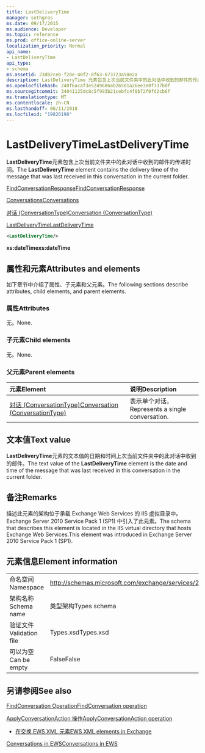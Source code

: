 ```yaml
---
title: LastDeliveryTime
manager: sethgros
ms.date: 09/17/2015
ms.audience: Developer
ms.topic: reference
ms.prod: office-online-server
localization_priority: Normal
api_name:
- LastDeliveryTime
api_type:
- schema
ms.assetid: 23d02ceb-f28e-40f2-8f63-673723a50e2a
description: LastDeliveryTime 元素包含上次当前文件夹中的此对话中收到的邮件的传递时间。
ms.openlocfilehash: 240f6acaf3e5249686ab26501a26ee3e0f337b0f
ms.sourcegitcommit: 34041125dc8c5f993b21cebfc4f8b72f0fd2cb6f
ms.translationtype: MT
ms.contentlocale: zh-CN
ms.lasthandoff: 06/11/2018
ms.locfileid: "19826198"
---
```

# <a name="lastdeliverytime"></a><span data-ttu-id="50919-103">LastDeliveryTime</span><span class="sxs-lookup"><span data-stu-id="50919-103">LastDeliveryTime</span></span>

<span data-ttu-id="50919-104">**LastDeliveryTime**元素包含上次当前文件夹中的此对话中收到的邮件的传递时间。</span><span class="sxs-lookup"><span data-stu-id="50919-104">The **LastDeliveryTime** element contains the delivery time of the message that was last received in this conversation in the current folder.</span></span> 
  
[<span data-ttu-id="50919-105">FindConversationResponse</span><span class="sxs-lookup"><span data-stu-id="50919-105">FindConversationResponse</span></span>](findconversationresponse.md)
  
[<span data-ttu-id="50919-106">Conversations</span><span class="sxs-lookup"><span data-stu-id="50919-106">Conversations</span></span>](conversations-ex15websvcsotherref.md)
  
[<span data-ttu-id="50919-107">对话 (ConversationType)</span><span class="sxs-lookup"><span data-stu-id="50919-107">Conversation (ConversationType)</span></span>](conversation-conversationtype.md)
  
[<span data-ttu-id="50919-108">LastDeliveryTime</span><span class="sxs-lookup"><span data-stu-id="50919-108">LastDeliveryTime</span></span>](lastdeliverytime.md)
  
```XML
<LastDeliveryTime/>
```

 <span data-ttu-id="50919-109">**xs:dateTime**</span><span class="sxs-lookup"><span data-stu-id="50919-109">**xs:dateTime**</span></span>
## <a name="attributes-and-elements"></a><span data-ttu-id="50919-110">属性和元素</span><span class="sxs-lookup"><span data-stu-id="50919-110">Attributes and elements</span></span>

<span data-ttu-id="50919-111">如下章节中介绍了属性、子元素和父元素。</span><span class="sxs-lookup"><span data-stu-id="50919-111">The following sections describe attributes, child elements, and parent elements.</span></span>
  
### <a name="attributes"></a><span data-ttu-id="50919-112">属性</span><span class="sxs-lookup"><span data-stu-id="50919-112">Attributes</span></span>

<span data-ttu-id="50919-113">无。</span><span class="sxs-lookup"><span data-stu-id="50919-113">None.</span></span>
  
### <a name="child-elements"></a><span data-ttu-id="50919-114">子元素</span><span class="sxs-lookup"><span data-stu-id="50919-114">Child elements</span></span>

<span data-ttu-id="50919-115">无。</span><span class="sxs-lookup"><span data-stu-id="50919-115">None.</span></span>
  
### <a name="parent-elements"></a><span data-ttu-id="50919-116">父元素</span><span class="sxs-lookup"><span data-stu-id="50919-116">Parent elements</span></span>

|<span data-ttu-id="50919-117">**元素**</span><span class="sxs-lookup"><span data-stu-id="50919-117">**Element**</span></span>|<span data-ttu-id="50919-118">**说明**</span><span class="sxs-lookup"><span data-stu-id="50919-118">**Description**</span></span>|
|:-----|:-----|
|[<span data-ttu-id="50919-119">对话 (ConversationType)</span><span class="sxs-lookup"><span data-stu-id="50919-119">Conversation (ConversationType)</span></span>](conversation-conversationtype.md) <br/> |<span data-ttu-id="50919-120">表示单个对话。</span><span class="sxs-lookup"><span data-stu-id="50919-120">Represents a single conversation.</span></span>  <br/> |
   
## <a name="text-value"></a><span data-ttu-id="50919-121">文本值</span><span class="sxs-lookup"><span data-stu-id="50919-121">Text value</span></span>

<span data-ttu-id="50919-122">**LastDeliveryTime**元素的文本值的日期和时间上次当前文件夹中的此对话中收到的邮件。</span><span class="sxs-lookup"><span data-stu-id="50919-122">The text value of the **LastDeliveryTime** element is the date and time of the message that was last received in this conversation in the current folder.</span></span> 
  
## <a name="remarks"></a><span data-ttu-id="50919-123">备注</span><span class="sxs-lookup"><span data-stu-id="50919-123">Remarks</span></span>

<span data-ttu-id="50919-124">描述此元素的架构位于承载 Exchange Web Services 的 IIS 虚拟目录中。Exchange Server 2010 Service Pack 1 (SP1) 中引入了此元素。</span><span class="sxs-lookup"><span data-stu-id="50919-124">The schema that describes this element is located in the IIS virtual directory that hosts Exchange Web Services.This element was introduced in Exchange Server 2010 Service Pack 1 (SP1).</span></span>
  
## <a name="element-information"></a><span data-ttu-id="50919-125">元素信息</span><span class="sxs-lookup"><span data-stu-id="50919-125">Element information</span></span>

|||
|:-----|:-----|
|<span data-ttu-id="50919-126">命名空间</span><span class="sxs-lookup"><span data-stu-id="50919-126">Namespace</span></span>  <br/> |http://schemas.microsoft.com/exchange/services/2006/types  <br/> |
|<span data-ttu-id="50919-127">架构名称</span><span class="sxs-lookup"><span data-stu-id="50919-127">Schema name</span></span>  <br/> |<span data-ttu-id="50919-128">类型架构</span><span class="sxs-lookup"><span data-stu-id="50919-128">Types schema</span></span>  <br/> |
|<span data-ttu-id="50919-129">验证文件</span><span class="sxs-lookup"><span data-stu-id="50919-129">Validation file</span></span>  <br/> |<span data-ttu-id="50919-130">Types.xsd</span><span class="sxs-lookup"><span data-stu-id="50919-130">Types.xsd</span></span>  <br/> |
|<span data-ttu-id="50919-131">可以为空</span><span class="sxs-lookup"><span data-stu-id="50919-131">Can be empty</span></span>  <br/> |<span data-ttu-id="50919-132">False</span><span class="sxs-lookup"><span data-stu-id="50919-132">False</span></span>  <br/> |
   
## <a name="see-also"></a><span data-ttu-id="50919-133">另请参阅</span><span class="sxs-lookup"><span data-stu-id="50919-133">See also</span></span>



[<span data-ttu-id="50919-134">FindConversation Operation</span><span class="sxs-lookup"><span data-stu-id="50919-134">FindConversation operation</span></span>](findconversation-operation.md)
  
[<span data-ttu-id="50919-135">ApplyConversationAction 操作</span><span class="sxs-lookup"><span data-stu-id="50919-135">ApplyConversationAction operation</span></span>](applyconversationaction-operation.md)


- [<span data-ttu-id="50919-136">在交换 EWS XML 元素</span><span class="sxs-lookup"><span data-stu-id="50919-136">EWS XML elements in Exchange</span></span>](ews-xml-elements-in-exchange.md)


[<span data-ttu-id="50919-137">Conversations in EWS</span><span class="sxs-lookup"><span data-stu-id="50919-137">Conversations in EWS</span></span>](http://msdn.microsoft.com/library/91e64629-db6c-4c94-9dcb-d386232e8467%28Office.15%29.aspx)

